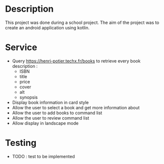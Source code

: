 # Description

This project was done during a school project.
The aim of the project was to create an android application using kotlin. 

# Service

-   Query https://henri-potier.techx.fr/books to retrieve every book description : 
    - ISBN
    - title
    - price 
    - cover 
    - alt
    - synopsis
- Display book information in card style
- Allow the user to select a book and get more information about 
- Allow the user to add books to command list 
- Allow the user to review command list 
- Allow display in landscape mode

# Testing 
- TODO : test to be implemented
    
